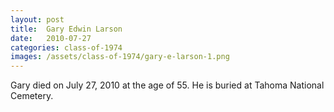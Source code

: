 ```yaml
---
layout: post
title:  Gary Edwin Larson
date:   2010-07-27
categories: class-of-1974
images: /assets/class-of-1974/gary-e-larson-1.png
---
```

Gary died on July 27, 2010 at the age of 55.  He is buried at Tahoma National Cemetery.
